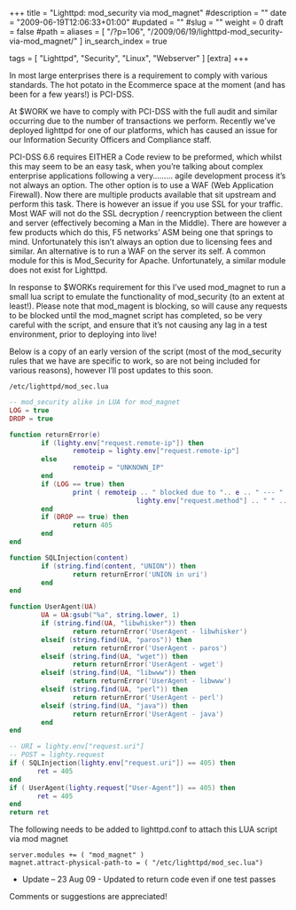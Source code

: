 +++
title = "Lighttpd: mod_security via mod_magnet"
#description = ""
date = "2009-06-19T12:06:33+01:00"
#updated = ""
#slug = ""
weight = 0
draft = false
#path = 
aliases = [
    "/?p=106",
    "/2009/06/19/lighttpd-mod_security-via-mod_magnet/"
]
in_search_index = true

tags = [
    "Lighttpd",
    "Security",
    "Linux",
    "Webserver"
]
[extra]
+++

In most large enterprises there is a requirement to comply with various standards. The hot potato in the Ecommerce space at the moment (and has been for a few years!) is PCI-DSS.

At $WORK we have to comply with PCI-DSS with the full audit and similar occurring due to the number of transactions we perform. Recently we’ve deployed lighttpd for one of our platforms, which has caused an issue for our Information Security Officers and Compliance staff.

PCI-DSS 6.6 requires EITHER a Code review to be preformed, which whilst this may seem to be an easy task, when you’re talking about complex enterprise applications following a very……… agile development process it’s not always an option. The other option is to use a WAF (Web Application Firewall). Now there are multiple products available that sit upstream and perform this task. There is however an issue if you use SSL for your traffic. Most WAF will not do the SSL decryption / reencryption between the client and server (effectively becoming a Man in the Middle). There are however a few products which do this, F5 networks’ ASM being one that springs to mind. Unfortunately this isn’t always an option due to licensing fees and similar. An alternative is to run a WAF on the server its self. A common module for this is Mod_Security for Apache. Unfortunately, a similar module does not exist for Lighttpd.

In response to $WORKs requirement for this I’ve used mod_magnet to run a small lua script to emulate the functionality of mod_security (to an extent at least!). Please note that mod_magent is blocking, so will cause any requests to be blocked until the mod_magnet script has completed, so be very careful with the script, and ensure that it’s not causing any lag in a test environment, prior to deploying into live!

Below is a copy of an early version of the script (most of the mod_security rules that we have are specific to work, so are not being included for various reasons), however I’ll post updates to this soon.

`/etc/lighttpd/mod_sec.lua`

```lua
-- mod_security alike in LUA for mod_magnet
LOG = true
DROP = true

function returnError(e)
        if (lighty.env["request.remote-ip"]) then
                remoteip = lighty.env["request.remote-ip"]
        else
                remoteip = "UNKNOWN_IP"
        end
        if (LOG == true) then
                print ( remoteip .. " blocked due to ".. e .. " --- " ..
                                lighty.env["request.method"] .. " " .. lighty.request["Host"] .. " " .. lighty.env["request.uri"])
        end
        if (DROP == true) then
                return 405
        end
end

function SQLInjection(content)
        if (string.find(content, "UNION")) then
                return returnError('UNION in uri')
        end
end

function UserAgent(UA)
        UA = UA:gsub("%a", string.lower, 1)
        if (string.find(UA, "libwhisker")) then
                return returnError('UserAgent - libwhisker')
        elseif (string.find(UA, "paros")) then
                return returnError('UserAgent - paros')
        elseif (string.find(UA, "wget")) then
                return returnError('UserAgent - wget')
        elseif (string.find(UA, "libwww")) then
                return returnError('UserAgent - libwww')
        elseif (string.find(UA, "perl")) then
                return returnError('UserAgent - perl')
        elseif (string.find(UA, "java")) then
                return returnError('UserAgent - java')
        end
end

-- URI = lighty.env["request.uri"]
-- POST = lighty.request
if ( SQLInjection(lighty.env["request.uri"]) == 405) then
       ret = 405
end
if ( UserAgent(lighty.request["User-Agent"]) == 405) then
       ret = 405
end
return ret
```

The following needs to be added to lighttpd.conf to attach this LUA script via mod magnet

```
server.modules += ( "mod_magnet" )
magnet.attract-physical-path-to = ( "/etc/lighttpd/mod_sec.lua")
```

* Update – 23 Aug 09 - Updated to return code even if one test passes

Comments or suggestions are appreciated!